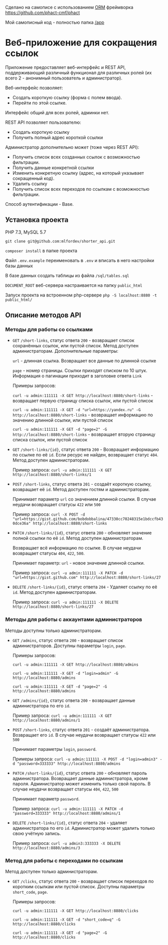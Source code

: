 Сделано на самописе с использованием [ORM](https://github.com/mlfordev/shorter_api/tree/main/components) фреймворка https://github.com/phact-cmf/phact

Мой самописный код - полностью папка [/app](https://github.com/mlfordev/shorter_api/tree/main/app)

# Веб-приложение для сокращения ссылок

Приложение предоставляет веб-интерфейс и REST API, поддерживающий различный функционал для различных ролей (их всего 2 - анонимный пользователь и администратор).

Веб-интерфейс позволяет:

- Создать короткую ссылку (форма с полем ввода).
- Перейти по этой ссылке.

Интерфейс общий для всех ролей, админки нет.

REST API позволяет пользователю:

- Создать короткую ссылку
- Получить полный адрес короткой ссылки

Администратор дополнительно может (тоже через REST API):

- Получить список всех созданных ссылок с возможностью фильтрации.
- Получить данные конкретной ссылки
- Изменить конкретную ссылку (адрес, на который указывает сокращенный код).
- Удалить ссылку
- Получить список всех переходов по ссылкам с возможностью фильтрации.

Способ аутентификации - Base.

## Установка проекта

PHP 7.3, MySQL 5.7

`git clone git@github.com:mlfordev/shorter_api.git`

`composer install` в папке проекта

Файл `.env.example` переименовать в `.env` и вписать в него настройки базы данных

В базе данных создать таблицы из файла `/sql/tables.sql`

`DOCUMENT_ROOT` веб-сервера настраивается на папку `public_html`

Запуск проекта на встроенном php-сервере `php -S localhost:8880 -t public_html/`

## Описание методов API

### Методы для работы со ссылками

- `GET` `/short-links`, статус ответа `200` - возвращает список сохранённых ссылок, или пустой список. Метод доступен администраторам. Дополнительные параметры:

    `url` - длинная ссылка. Возвращает все данные по длинной ссылке
    
    `page` - номер страницы. Ссылки приходят списком по 10 штук. Информация о пагинации приходит в заголовке ответа `Link`

    Примеры запросов: 
  
    `curl -u admin:111111 -X GET http://localhost:8880/short-links` - возвращает первую страницу списка ссылок, или пустой список
  
    `curl -u admin:111111 -X GET -d "url=https://yandex.ru" -G http://localhost:8880/short-links` - возвращает информацию по значению длинной ссылки, или пустой список

    `curl -u admin:111111 -X GET -d "page=2" -G http://localhost:8880/short-links` - возвращает вторую страницу списка ссылок, или пустой список


- `GET` `/short-links/{id}`, статус ответа `200` - Возвращает информацию по ссылке по её `id`. Если ресурс не найден, возвращает статус `404`. Метод доступен администраторам.

    Пример запроса: `curl -u admin:111111 -X GET http://localhost:8880/short-links/1`
  
    
- `POST` `/short-links`, статус ответа `201` - создаёт короткую ссылку, возвращает её `id`. Метод доступен гостям и администраторам.

    Принимает параметр `url` со значением длинной ссылки. В случае неудачи возвращает статусы `422` или `500`
  
    Пример запроса: `curl -X POST -d "url=https://gist.github.com/bobdobbalina/47330cc70248315e1bdccfb430dce36a" http://localhost:8880/short-links`
  

- `PATCH` `/short-links/{id}`, статус ответа `200` - обновляет значение полной ссылки по её `id`. Метод доступен администраторам.

    Возвращает всё информацию по ссылке. В случае неудачи возвращает статусы `404`, `422`, `500`.
  
    Принимает параметр: `url` - новое значение длинной ссылки.
  
    Пример запроса: `curl -u admin:111111 -X PATCH -d "url=https://gist.github.com" http://localhost:8880/short-links/27`
  

- `DELETE` `/short-links/{id}`, статус ответа `204` - Удаляет ссылку по её `id`. Метод доступен администраторам.

    Пример запроса: `curl -u admin:111111 -X DELETE http://localhost:8880/short-links/27`
  
### Методы для работы с аккаунтами администраторов

Методы доступны только администраторам.

- `GET` `/admins`, статус ответа `200` - возвращает список администраторов. Доступны параметры `login`, `page`.

    Примеры запросов: 
  
    `curl -u admin:111111 -X GET http://localhost:8880/admins`
  
    `curl -u admin:111111 -X GET -d "login=admin" -G http://localhost:8880/admins`
  
    `curl -u admin:111111 -X GET -d "page=2" -G http://localhost:8880/admins`


- `GET` `/admins/{id}`, статус ответа `200` - возвращает данные администратора по его `id`.

    Пример запроса: `curl -u admin:111111 -X GET http://localhost:8880/admins/1`


- `POST` `/short-links`, статус ответа `201` - создаёт администратора. Возвращает его `id`. В случае неудачи возвращает статусы `422` или `500`

    Принимает параметры `login`, `password`. 

    Примеры запроса: `curl -u admin:111111 -X POST -d "login=admin3" -d "password=333333" http://localhost:8880/admins`


- `PATCH` `/short-links/{id}`, статус ответа `200` - обновляет пароль администратора. Возвращает данные администратора, кроме пароля. Администратор может изменить только свой пароль. В случае неудачи возвращает статусы `404`, `422`, `500`

    Принимает параметр `password`.

    Пример запроса: `curl -u admin:111111 -X PATCH -d "password=333333" http://localhost:8880/admins/1`


- `DELETE` `/short-links/{id}`, статус ответа `204` - удаляет администратора по его `id`. Администратор может удалить только свою учётную запись.

    Пример запроса: `curl -u admin3:333333 -X DELETE http://localhost:8880/admins/3`


### Метод для работы с переходами по ссылкам

Метод доступен только администраторам.

- `GET` `/clicks`, статус ответа `200` - возвращает список переходов по коротким ссылкам или пустой список. Доступны параметры `short_code`, `page`.

  Примеры запросов:

  `curl -u admin:111111 -X GET http://localhost:8880/clicks`

  `curl -u admin:111111 -X GET -d "short_code=q" -G http://localhost:8880/clicks`

  `curl -u admin:111111 -X GET -d "page=2" -G http://localhost:8880/clicks`


